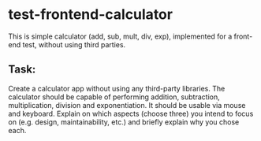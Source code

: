 # test-frontend-calculator
This is simple calculator (add, sub, mult, div, exp), implemented for a front-end test, without using third parties.

## Task:
Create a calculator app without using any third-party libraries. The calculator should be capable of performing addition, subtraction, multiplication, division and exponentiation. It should be usable via mouse and keyboard. Explain on which aspects (choose three) you intend to focus on (e.g. design, maintainability, etc.) and briefly explain why you chose each.
